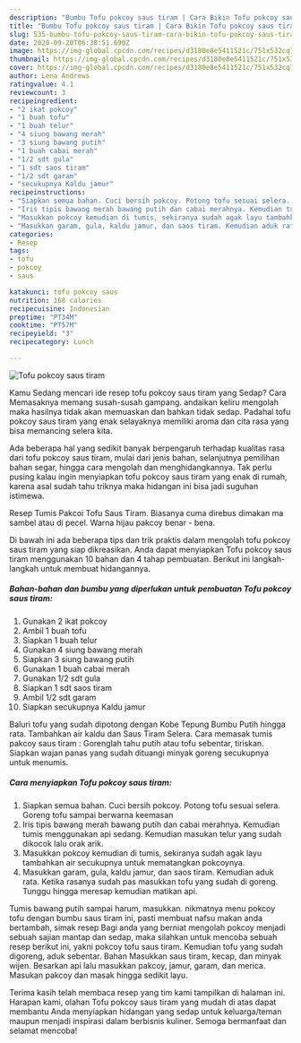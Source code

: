 ```yaml
---
description: "Bumbu Tofu pokcoy saus tiram | Cara Bikin Tofu pokcoy saus tiram Yang Lezat"
title: "Bumbu Tofu pokcoy saus tiram | Cara Bikin Tofu pokcoy saus tiram Yang Lezat"
slug: 535-bumbu-tofu-pokcoy-saus-tiram-cara-bikin-tofu-pokcoy-saus-tiram-yang-lezat
date: 2020-09-20T06:38:51.690Z
image: https://img-global.cpcdn.com/recipes/d3180e8e5411521c/751x532cq70/tofu-pokcoy-saus-tiram-foto-resep-utama.jpg
thumbnail: https://img-global.cpcdn.com/recipes/d3180e8e5411521c/751x532cq70/tofu-pokcoy-saus-tiram-foto-resep-utama.jpg
cover: https://img-global.cpcdn.com/recipes/d3180e8e5411521c/751x532cq70/tofu-pokcoy-saus-tiram-foto-resep-utama.jpg
author: Lena Andrews
ratingvalue: 4.1
reviewcount: 3
recipeingredient:
- "2 ikat pokcoy"
- "1 buah tofu"
- "1 buah telur"
- "4 siung bawang merah"
- "3 siung bawang putih"
- "1 buah cabai merah"
- "1/2 sdt gula"
- "1 sdt saos tiram"
- "1/2 sdt garam"
- "secukupnya Kaldu jamur"
recipeinstructions:
- "Siapkan semua bahan. Cuci bersih pokcoy. Potong tofu sesuai selera. Goreng tofu sampai berwarna keemasan"
- "Iris tipis bawang merah bawang putih dan cabai merahnya. Kemudian tumis menggunakan api sedang. Kemudian masukan telur yang sudah dikocok lalu orak arik."
- "Masukkan pokcoy kemudian di tumis, sekiranya sudah agak layu tambahkan air secukupnya untuk mematangkan pokcoynya."
- "Masukkan garam, gula, kaldu jamur, dan saos tiram. Kemudian aduk rata. Ketika rasanya sudah pas masukkan tofu yang sudah di goreng. Tunggu hingga meresap kemudian matikan api."
categories:
- Resep
tags:
- tofu
- pokcoy
- saus

katakunci: tofu pokcoy saus 
nutrition: 168 calories
recipecuisine: Indonesian
preptime: "PT34M"
cooktime: "PT57M"
recipeyield: "3"
recipecategory: Lunch

---
```



![Tofu pokcoy saus tiram](https://img-global.cpcdn.com/recipes/d3180e8e5411521c/751x532cq70/tofu-pokcoy-saus-tiram-foto-resep-utama.jpg)

Kamu Sedang mencari ide resep tofu pokcoy saus tiram yang Sedap? Cara Memasaknya memang susah-susah gampang. andaikan keliru mengolah maka hasilnya tidak akan memuaskan dan bahkan tidak sedap. Padahal tofu pokcoy saus tiram yang enak selayaknya memiliki aroma dan cita rasa yang bisa memancing selera kita.

Ada beberapa hal yang sedikit banyak berpengaruh terhadap kualitas rasa dari tofu pokcoy saus tiram, mulai dari jenis bahan, selanjutnya pemilihan bahan segar, hingga cara mengolah dan menghidangkannya. Tak perlu pusing kalau ingin menyiapkan tofu pokcoy saus tiram yang enak di rumah, karena asal sudah tahu triknya maka hidangan ini bisa jadi suguhan istimewa.

Resep Tumis Pakcoi Tofu Saus Tiram. Biasanya cuma direbus dimakan ma sambel atau di pecel. Warna hijau pakcoy benar - bena.


Di bawah ini ada beberapa tips dan trik praktis dalam mengolah tofu pokcoy saus tiram yang siap dikreasikan. Anda dapat menyiapkan Tofu pokcoy saus tiram menggunakan 10 bahan dan 4 tahap pembuatan. Berikut ini langkah-langkah untuk membuat hidangannya.

<!--inarticleads1-->

##### Bahan-bahan dan bumbu yang diperlukan untuk pembuatan Tofu pokcoy saus tiram:

1. Gunakan 2 ikat pokcoy
1. Ambil 1 buah tofu
1. Siapkan 1 buah telur
1. Gunakan 4 siung bawang merah
1. Siapkan 3 siung bawang putih
1. Gunakan 1 buah cabai merah
1. Gunakan 1/2 sdt gula
1. Siapkan 1 sdt saos tiram
1. Ambil 1/2 sdt garam
1. Siapkan secukupnya Kaldu jamur


Baluri tofu yang sudah dipotong dengan Kobe Tepung Bumbu Putih hingga rata. Tambahkan air kaldu dan Saus Tiram Selera. Cara memasak tumis pakcoy saus tiram : Gorenglah tahu putih atau tofu sebentar, tiriskan. Siapkan wajan panas yang sudah dituangi minyak goreng secukupnya untuk menumis. 

<!--inarticleads2-->

##### Cara menyiapkan Tofu pokcoy saus tiram:

1. Siapkan semua bahan. Cuci bersih pokcoy. Potong tofu sesuai selera. Goreng tofu sampai berwarna keemasan
1. Iris tipis bawang merah bawang putih dan cabai merahnya. Kemudian tumis menggunakan api sedang. Kemudian masukan telur yang sudah dikocok lalu orak arik.
1. Masukkan pokcoy kemudian di tumis, sekiranya sudah agak layu tambahkan air secukupnya untuk mematangkan pokcoynya.
1. Masukkan garam, gula, kaldu jamur, dan saos tiram. Kemudian aduk rata. Ketika rasanya sudah pas masukkan tofu yang sudah di goreng. Tunggu hingga meresap kemudian matikan api.


Tumis bawang putih sampai harum, masukkan. nikmatnya menu pokcoy tofu dengan bumbu saus tiram ini, pasti membuat nafsu makan anda bertambah, simak resep Bagi anda yang berniat mengolah pokcoy menjadi sebuah sajian mantap dan sedap, maka silahkan untuk mencoba sebuah resep berikut ini, yakni pokcoy tofu saus tiram. Kemudian tofu yang sudah digoreng, aduk sebentar. Bahan Masukkan saus tiram, kecap, dan minyak wijen. Besarkan api lalu masukkan pakcoy, jamur, garam, dan merica. Masukan pakcoy dan masak hingga sedikit layu. 

Terima kasih telah membaca resep yang tim kami tampilkan di halaman ini. Harapan kami, olahan Tofu pokcoy saus tiram yang mudah di atas dapat membantu Anda menyiapkan hidangan yang sedap untuk keluarga/teman maupun menjadi inspirasi dalam berbisnis kuliner. Semoga bermanfaat dan selamat mencoba!
